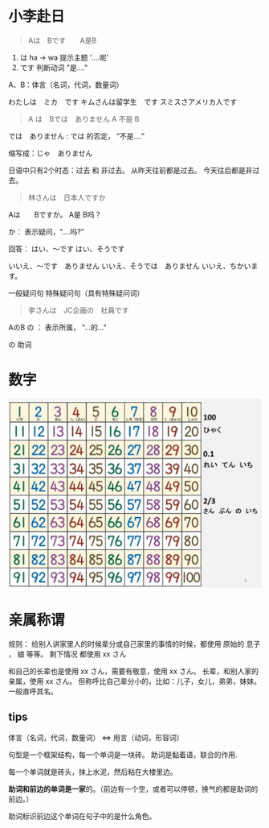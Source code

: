 
# 小李赴日

> Aは　Bです　　A是B

1.  は ha -> wa 提示主题 '....呢'
2. です 判断动词 "是...."

A、B：体言（名词，代词，数量词） 

わたしは　ミカ　です
キムさんは留学生　です
スミスさアメリカ人です


> A は　Bでは　ありません   A 不是 B

では　ありません :  では 的否定， “不是....”

缩写成：じゃ　ありません


日语中只有2个时态：过去 和 非过去。
从昨天往前都是过去。
今天往后都是非过去。


> 林さんは　日本人ですか

Aは　　Bですか。 A是 B吗？

か： 表示疑问，“....吗?”

回答： 
はい、～です
はい、そうです


いいえ、～です　ありません
いいえ、そうでは　ありません
いいえ、ちかいます。

一般疑问句
特殊疑问句（具有特殊疑问词）


> 李さんは　JC企画の　社員です

AのB
の ： 表示所属， "...的..."  

の 助词


# 数字

![](./_image/2017-06-23-23-41-41.jpg)


# 亲属称谓

规则：
给别人讲家里人的时候辈分或自己家里的事情的时候，都使用  原始的 息子 ， 娘 等等。
剩下情况 都使用 xx さん

和自己的长辈也是使用 xx さん，需要有敬意，使用  xx さん。
长辈，和别人家的亲属，使用  xx さん。
但称呼比自己辈分小的，比如：儿子，女儿，弟弟，妹妹。一般直呼其名。


## tips 

体言（名词，代词，数量词） <=> 用言（动词，形容词）

句型是一个框架结构，每一个单词是一块砖。
助词是黏着语，联合的作用.


每一个单词就是砖头，抹上水泥，然后粘在大楼里边。

**助词和前边的单词是一家**的。（前边有一个空，或者可以停顿，换气的都是助词的前边。）

助词标识前边这个单词在句子中的是什么角色。


